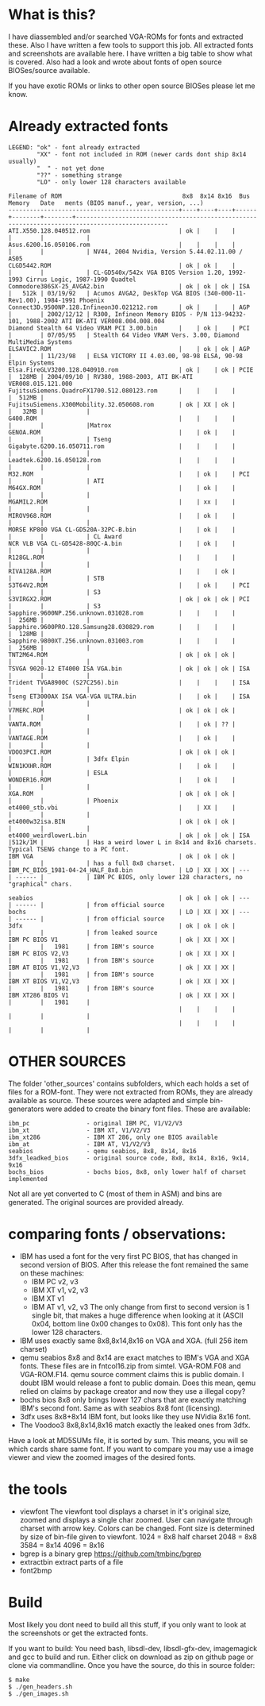 # What is this?
 
I have diassembled and/or searched VGA-ROMs for fonts and extracted these. 
Also I have written a few tools to support this job. 
All extracted fonts and screenshots are available here. I have written a big
table to show what is covered. Also had a look and wrote about fonts of open
source BIOSes/source available.

If you have exotic ROMs or links to other open source BIOSes please let me know.
 
 
# Already extracted fonts
```
LEGEND: "ok" - font already extracted
        "XX" - font not included in ROM (newer cards dont ship 8x14 usually)
        "  " - not yet done
        "??" - something strange
        "LO" - only lower 128 characters available

Filename of ROM                                  8x8  8x14 8x16  Bus    Memory   Date   ments (BIOS manuf., year, version, ...)
------------------------------------------------+----+----+----+------+--------+--------+------------------------------------------------------------------------------------------------
ATI.X550.128.040512.rom                         | ok |    |    |      |        |            |
Asus.6200.16.050106.rom                         |    |    |    |      |        |            | NV44, 2004 Nvidia, Version 5.44.02.11.00 / AS05
CLGD5442.ROM                                    | ok | ok |    |      |        |            | CL-GD540x/542x VGA BIOS Version 1.20, 1992-1993 Cirrus Logic, 1987-1990 Quadtel
Commodore386SX-25_AVGA2.bin                     | ok | ok | ok | ISA  |   512k | 03/19/92   | Acumos AVGA2, DeskTop VGA BIOS (340-000-11-Rev1.00), 1984-1991 Phoenix
Connect3D.9500NP.128.Infineon30.021212.rom      | ok |    |    | AGP  |        | 2002/12/12 | R300, Infineon Memory BIOS - P/N 113-94232-101, 1988-2002 ATI BK-ATI VER008.004.008.004
Diamond Stealth 64 Video VRAM PCI 3.00.bin      |    | ok |    | PCI  |        | 07/05/95   | Stealth 64 Video VRAM Vers. 3.00, Diamond MultiMedia Systems
ELSAVIC2.ROM                                    |    | ok | ok | AGP  |        | 11/23/98   | ELSA VICTORY II 4.03.00, 98-98 ELSA, 90-98 Elpin Systems
Elsa.FireGLV3200.128.040910.rom                 | ok |    | ok | PCIE |  128MB | 2004/09/10 | RV380, 1988-2003, ATI BK-ATI VER008.015.121.000
FujitsuSiemens.QuadroFX1700.512.080123.rom      |    |    |    |      |  512MB |            |
FujitsuSiemens.X300Mobility.32.050608.rom       | ok | XX | ok |      |   32MB |            |
G400.ROM                                        |    |    |    |      |        |            |Matrox
GENOA.ROM                                       |    | ok |    |      |        |            | Tseng
Gigabyte.6200.16.050711.rom                     |    |    |    |      |        |            |
Leadtek.6200.16.050128.rom                      |    |    |    |      |        |            |
M32.ROM                                         |    | ok |    | PCI  |        |            | ATI
M64GX.ROM                                       |    | ok |    |      |        |            |
MGAMIL2.ROM                                     |    | xx |    |      |        |            |
MIROV968.ROM                                    |    | ok |    |      |        |            |
MORSE KP800 VGA CL-GD520A-32PC-B.bin            |    | ok |    |      |        |            | CL Award
NCR VLB VGA CL-GD5428-80QC-A.bin                |    | ok |    |      |        |            |
R128GL.ROM                                      |    |    |    |      |        |            |
RIVA128A.ROM                                    |    |    | ok |      |        |            | STB
S3T64V2.ROM                                     |    | ok |    | PCI  |        |            | S3
S3VIRGX2.ROM                                    | ok | ok | ok | PCI  |        |            | S3
Sapphire.9600NP.256.unknown.031028.rom          |    |    |    |      |  256MB |            |
Sapphire.9600PRO.128.Samsung28.030829.rom       |    |    |    |      |  128MB |            |
Sapphire.9800XT.256.unknown.031003.rom          |    |    |    |      |  256MB |            |
TNT2M64.ROM                                     | ok | ok | ok |      |        |            |
TSVGA 9020-12 ET4000 ISA VGA.bin                | ok | ok | ok | ISA  |        |            |
Trident TVGA8900C (S27C256).bin                 |    |    |    | ISA  |        |            |
Tseng ET3000AX ISA VGA-VGA ULTRA.bin            |    | ok |    | ISA  |        |            |
V7MERC.ROM                                      | ok | ok | ok |      |        |            |
VANTA.ROM                                       |    | ok | ?? |      |        |            |
VANTAGE.ROM                                     |    | ok |    |      |        |            |
VDOO3PCI.ROM                                    | ok | ok | ok |      |        |            | 3dfx Elpin
WIN1KXHR.ROM                                    |    | ok |    |      |        |            | ESLA
WONDER16.ROM                                    |    | ok |    |      |        |            |
XGA.ROM                                         | ok | ok | ok |      |        |            | Phoenix
et4000_stb.vbi                                  |    | XX |    |      |        |            |
et4000w32isa.BIN                                | ok | ok | ok |      |        |            |
et4000_weirdlowerL.bin                          | ok | ok | ok | ISA  |512k/1M |            | Has a weird lower L in 8x14 and 8x16 charsets. Typical TSENG change to a PC font.
IBM VGA                                         | ok | ok | ok |      |        |            | has a full 8x8 charset.
IBM_PC_BIOS_1981-04-24_HALF_8x8.bin             | LO | XX | XX | ---  | ------ |            | IBM PC BIOS, only lower 128 characters, no "graphical" chars.

seabios                                         | ok | ok | ok | ---  | ------ |            | from official source
bochs                                           | LO | XX | XX | ---  | ------ |            | from official source
3dfx                                            | ok | ok | ok |      |        |            | from leaked source
IBM PC BIOS V1                                  | ok | XX | XX |      |        |   1981     | from IBM's source
IBM PC BIOS V2,V3                               | ok | XX | XX |      |        |   1981     | from IBM's source
IBM AT BIOS V1,V2,V3                            | ok | XX | XX |      |        |   1981     | from IBM's source
IBM XT BIOS V1,V2,V3                            | ok | XX | XX |      |        |   1981     | from IBM's source
IBM XT286 BIOS V1                               | ok | XX | XX |      |        |   1981     |
                                                |    |    |    |      |        |            |
                                                |    |    |    |      |        |            |                                                                                                                                                
```

# OTHER SOURCES

The folder 'other_sources' contains subfolders, which each holds a set of files for a ROM-font.
They were not extracted from ROMs, they are already available as source. These
sources were adapted and simple bin-generators were added to create the binary
font files. 
These are available:
```
ibm_pc                - original IBM PC, V1/V2/V3
ibm_xt                - IBM XT, V1/V2/V3
ibm_xt286             - IBM XT 286, only one BIOS available
ibm_at                - IBM AT, V1/V2/V3
seabios               - qemu seabios, 8x8, 8x14, 8x16
3dfx_leadked_bios     - original source code, 8x8, 8x14, 8x16, 9x14, 9x16
bochs_bios            - bochs bios, 8x8, only lower half of charset implemented
```
Not all are yet converted to C (most of them in ASM) and bins are generated.
The original sources are provided already. 
 
# comparing fonts / observations:
* IBM has used a font for the very first PC BIOS, that has changed in second
  version of BIOS. After this release the font remained the same on these machines:
  - IBM PC v2, v3
  - IBM XT v1, v2, v3
  - IBM XT v1
  - IBM AT v1, v2, v3
  The only change from first to second version is 1 single bit, that makes a huge
  difference when looking at it (ASCII 0x04, bottom line 0x00 changes to 0x08).
  This font only has the lower 128 characters.
* IBM uses exactly same 8x8,8x14,8x16 on VGA and XGA. (full 256 item charset)
* qemu seabios 8x8 and 8x14 are exact matches to IBM's VGA and XGA fonts.
  These files are in fntcol16.zip from simtel. VGA-ROM.F08 and VGA-ROM.F14.
  qemu source comment claims this is public domain. I doubt IBM would release
  a font to public domain. Does this mean, qemu relied on claims by package
  creator and now they use a illegal copy?
* bochs bios 8x8 only brings lower 127 chars that are exactly matching IBM's second font.
  Same as with seabios 8x8 font (licensing).
* 3dfx uses 8x8+8x14 IBM font, but looks like they use NVidia 8x16 font.
* The Voodoo3 8x8,8x14,8x16 match exactly the leaked ones from 3dfx.

Have a look at MD5SUMs file, it is sorted by sum. This means, you will se which
cards share same font.
If you want to compare you may use a image viewer and view the zoomed images
of the desired fonts.

# the tools
* viewfont <bin file>
  The viewfont tool displays a charset in it's original size, zoomed and displays
  a single char zoomed. User can navigate through charset with arrow key. 
  Colors can be changed.
  Font size is determined by size of bin-file given to viewfont.
  1024 = 8x8 half charset
  2048 = 8x8
  3584 = 8x14
  4096 = 8x16
* bgrep is a binary grep
  https://github.com/tmbinc/bgrep
* extractbin <infile> <offset> <length> <outfile>
  extract parts of a file
* font2bmp


# Build
Most likely you dont need to build all this stuff, if you only want to look at 
the screenshots or get the extracted fonts. 
 
If you want to build: 
You need bash, libsdl-dev, libsdl-gfx-dev, imagemagick and gcc to build and run.
Either click on download as zip on github page or clone via commandline.
Once you have the source, do this in source folder: 
```
$ make
$ ./gen_headers.sh
$ ./gen_images.sh
```

